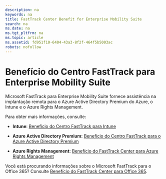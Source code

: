 ```yaml
---
description: na
keywords: na
title: FastTrack Center Benefit for Enterprise Mobility Suite
search: na
ms.date: na
ms.tgt_pltfrm: na
ms.topic: article
ms.assetid: fd951f10-6404-43a3-8f2f-464f5b5003ac
robots: nofollow
---
```

# Benef&#237;cio do Centro FastTrack para Enterprise Mobility Suite
Microsoft FastTrack para Enterprise Mobility Suite fornece assistência na implantação remota para o Azure Active Directory Premium do Azure, o Intune e o Azure Rights Management.

Para obter mais informações, consulte:

-   **Intune**: [Benefício do Centro FastTrack para Intune](../Topic/FastTrack_Center_Benefit_for_Intune.md)

-   **Azure Active Directory Premium:**  [Benefício do Centro FastTrack para o Azure Active Directory Premium](../Topic/FastTrack_Center_Benefit_for_Azure_Active_Directory_Premium.md)

-   **Azure Rights Management:**  [Benefício do FastTrack Center para Azure Rights Management](../Topic/FastTrack_Center_Benefit_for_Azure_Rights_Management.md)

Você está procurando informações sobre o Microsoft FastTrack para o Office 365? Consulte [Benefício do FastTrack Center para Office 365](https://technet.microsoft.com/library/office-365-onboarding-benefit.aspx).

